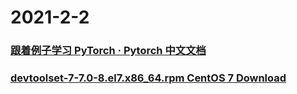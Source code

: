 
# 2021-2-2

### [跟着例子学习 PyTorch · Pytorch 中文文档](https://pytorch.apachecn.org/docs/0.3/pytorch_with_examples.html)

### [devtoolset-7-7.0-8.el7.x86_64.rpm CentOS 7 Download](https://centos.pkgs.org/7/centos-sclo-rh-testing-x86_64/devtoolset-7-7.0-8.el7.x86_64.rpm.html)